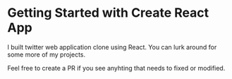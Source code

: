 # Getting Started with Create React App

I built twitter web application clone using React. You can lurk around for some more of my projects.

Feel free to create a PR if you see anyhting that needs to fixed or modified.
